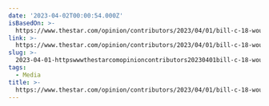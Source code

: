 ```yaml
---
date: '2023-04-02T00:00:54.000Z'
isBasedOn: >-
  https://www.thestar.com/opinion/contributors/2023/04/01/bill-c-18-would-ensure-big-tech-companies-pay-for-use-of-canadian-journalism.html
link: >-
  https://www.thestar.com/opinion/contributors/2023/04/01/bill-c-18-would-ensure-big-tech-companies-pay-for-use-of-canadian-journalism.html
slug: >-
  2023-04-01-httpswwwthestarcomopinioncontributors20230401bill-c-18-would-ensure-big-tech-companies-pay-for-use-of-canadian-journalismhtml
tags:
  - Media
title: >-
  https://www.thestar.com/opinion/contributors/2023/04/01/bill-c-18-would-ensure-big-tech-companies-pay-for-use-of-canadian-journalism.html
---
```


